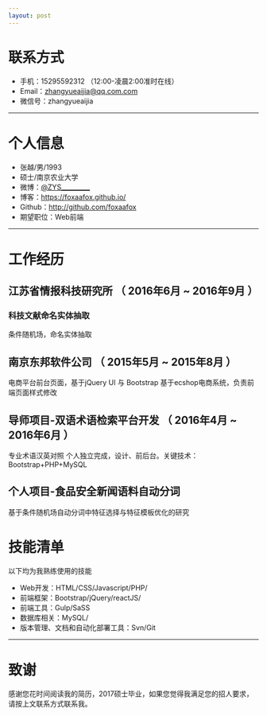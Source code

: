 ```yaml
---
layout: post
---
```


# 联系方式
- 手机：15295592312 （12:00-凌晨2:00准时在线）
- Email：zhangyueaijia@qq.com.com 
- 微信号：zhangyueaijia

---

# 个人信息

 - 张越/男/1993 
 - 硕士/南京农业大学 
 - 微博：[@ZYS_________](http://weibo.com/u/2698725032) 
 - 博客：https://foxaafox.github.io/ 
 - Github：http://github.com/foxaafox 
 - 期望职位：Web前端

---

# 工作经历

## 江苏省情报科技研究所 （ 2016年6月 ~ 2016年9月 ）

### 科技文献命名实体抽取 

条件随机场，命名实体抽取

## 南京东邦软件公司 （ 2015年5月 ~ 2015年8月 ）
电商平台前台页面，基于jQuery UI 与 Bootstrap
基于ecshop电商系统，负责前端页面样式修改


## 导师项目-双语术语检索平台开发 （ 2016年4月 ~ 2016年6月 ）

专业术语汉英对照
个人独立完成，设计、前后台。关键技术：Bootstrap+PHP+MySQL


## 个人项目-食品安全新闻语料自动分词 

基于条件随机场自动分词中特征选择与特征模板优化的研究


# 技能清单

以下均为我熟练使用的技能

- Web开发：HTML/CSS/Javascript/PHP/
- 前端框架：Bootstrap/jQuery/reactJS/
- 前端工具：Gulp/SaSS
- 数据库相关：MySQL/
- 版本管理、文档和自动化部署工具：Svn/Git
---

# 致谢
感谢您花时间阅读我的简历，2017硕士毕业，如果您觉得我满足您的招人要求，请按上文联系方式联系我。
